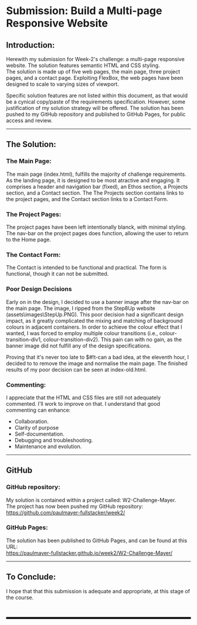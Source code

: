 # Submission: Build a Multi-page Responsive Website

## Introduction:

Herewith my submission for Week-2's challenge: a multi-page responsive website. The solution features semantic HTML and CSS styling.  
The solution is made up of five web pages, the main page, three project pages, and a contact page.
Exploiting FlexBox, the web pages have been designed to scale to varying sizes of viewport.  

Specific solution features are not listed within this document, as that would be a cynical copy/paste of the requirements specification. However, some justification of my solution strategy will be offered. 
The solution has been pushed to my GitHub repository and published to GitHub Pages, for public access and review.  

---

## The Solution:

### The Main Page:

The main page (index.html), fulfills the majority of challenge requirements. As the landing page, it is designed to be most atractive and engaging. It comprises a header and navigation bar (fixed), an Ethos section, a Projects section, and a Contact section. The The Projects section contains links to the project pages, and the Contact section links to a Contact Form.

### The Project Pages:

The project pages have been left intentionally blanck, with minimal styling. The nav-bar on the project pages does function, allowing the user to return to the Home page.


### The Contact Form:

The Contact is intended to be functional and practical. The form is functional, though it can not be submitted.

### Poor Design Decisions

Early on in the design, I decided to use a banner image after the nav-bar on the main page. The image, I ripped from the Step8Up website (assets\images\StepUp.PNG). This poor decision had a significant design impact, as it greatly complicated the mixing and matching of background colours in adjacent containers. In order to achieve the colour effect that I wanted, I was forced to employ multiple colour transitions (i.e., colour-transition-div1, colour-transition-div2). This pain can with no gain, as the banner image did not fulfill any of the design specifications.

Proving that it's never too late to $#!t-can a bad idea, at the eleventh hour, I decided to to remove the image and normalise the main page. The finished results of my poor decision can be seen at index-old.html.


### Commenting:

I appreciate that the HTML and CSS files are still not adequately commented. I'll work to improve on that. I understand that good commenting can enhance:

- Collaboration.
- Clarity of purpose
- Self-documentation.
- Debugging and troubleshooting.
- Maintenance and evolution.


---

## GitHub

### GitHub repository:

My solution is contained within a project called: W2-Challenge-Mayer.  
The project has now been pushed my GitHub repository: https://github.com/paulmayer-fullstacker/week2/


### GitHub Pages:

The solution has been published to GitHub Pages, and can be found at this URL:  
https://paulmayer-fullstacker.github.io/week2/W2-Challenge-Mayer/

---

## To Conclude:

I hope that that this submission is adequate and appropriate, at this stage of the course.

<br/>

<hr style="height: 5px; background-color: black; border: none;">

